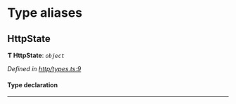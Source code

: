 

# Type aliases

<a id="httpstate"></a>

##  HttpState

**Ƭ HttpState**: *`object`*

*Defined in [http/types.ts:9](https://github.com/polkadot-js/api/blob/5f98849/packages/rpc-provider/src/http/types.ts#L9)*

#### Type declaration

___

